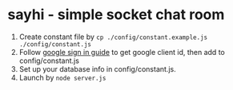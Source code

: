 # sayhi - simple socket chat room

1. Create constant file by `cp ./config/constant.example.js ./config/constant.js`
2. Follow [google sign in guide](https://developers.google.com/identity/sign-in/web/sign-in) to get google client id, then add to config/constant.js
3. Set up your database info in config/constant.js.
4. Launch by `node server.js`
